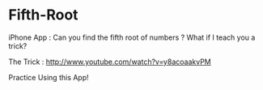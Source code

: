 Fifth-Root
==========

iPhone App : Can you find the fifth root of numbers ? What if I teach you a trick?


The Trick : http://www.youtube.com/watch?v=y8acoaakvPM


Practice Using this App!
